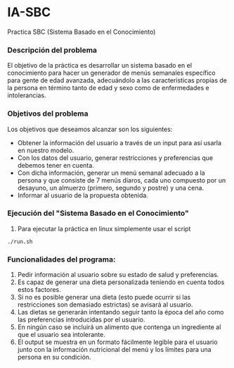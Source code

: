 # IA-SBC
Practica SBC (Sistema Basado en el Conocimiento)

### Descripción del problema

El objetivo de la práctica es desarrollar un sistema basado en el conocimiento para hacer un generador de menús semanales específico para gente de edad avanzada, adecuándolo a las características propias de la persona en término tanto de edad y sexo como de enfermedades e intolerancias.

### Objetivos del problema
Los objetivos que deseamos alcanzar son los siguientes:

- Obtener la información del usuario a través de un input para así usarla en nuestro modelo.
- Con los datos del usuario, generar restricciones y preferencias que debemos tener en cuenta.
- Con dicha información, generar un menú semanal adecuado a la persona y que consiste de 7 menús diaros, cada uno compuesto por un desayuno, un almuerzo (primero, segundo y     postre) y una cena.
- Informar al usuario de la propuesta obtenida.

### Ejecución del "Sistema Basado en el Conocimiento"

1. Para ejecutar la práctica en linux simplemente usar el script 
```
./run.sh
```
### Funcionalidades del programa:

1. Pedir información al usuario sobre su estado de salud y preferencias.
2. Es capaz de generar una dieta personalizada teniendo en cuenta todos estos factores.
3. Si no es posible generar una dieta (esto puede ocurrir si las restricciones son demasiado estrictas) se avisará al usuario.
4. Las dietas se generarán intentando seguir tanto la época del año como las preferencias introducidas por el usuario.
5. En ningún caso se incluirá un alimento que contenga un ingrediente al que el usuario sea intolerante.
6. El output se muestra en un formato fácilmente legible para el usuario junto con la información nutricional del menú y los límites para una persona en su condición.
